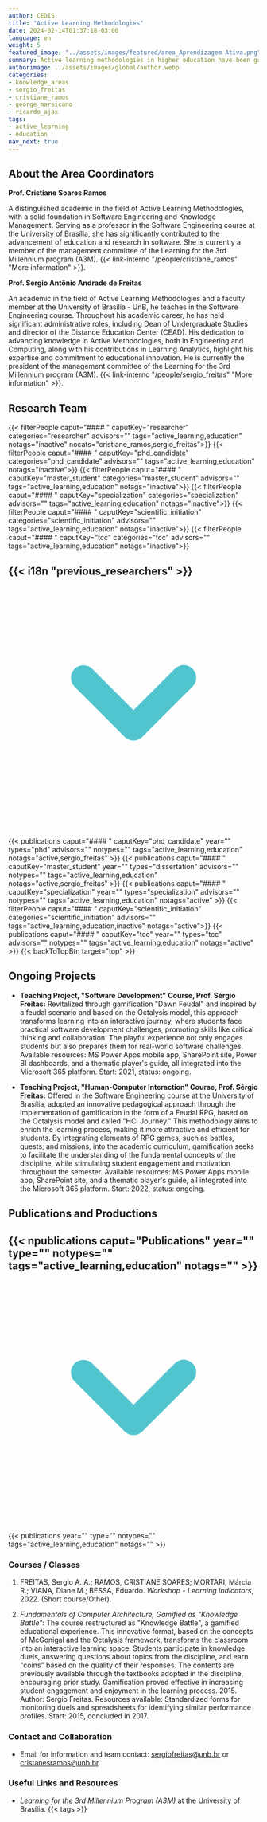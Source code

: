 ```yaml
---
author: CEDIS
title: "Active Learning Methodologies"
date: 2024-02-14T01:37:18-03:00
language: en
weight: 5
featured_image: "../assets/images/featured/area_Aprendizagem Ativa.png"
summary: Active learning methodologies in higher education have been gaining increasing relevance in the contemporary educational landscape, largely due to advancements in the science of learning.
authorimage: ../assets/images/global/author.webp
categories:
- knowledge_areas
- sergio_freitas
- cristiane_ramos
- george_marsicano
- ricardo_ajax
tags: 
- active_learning
- education
nav_next: true
---
```


## About the Area Coordinators

**Prof. Cristiane Soares Ramos**

A distinguished academic in the field of Active Learning Methodologies, with a solid foundation in Software Engineering and Knowledge Management. Serving as a professor in the Software Engineering course at the University of Brasília, she has significantly contributed to the advancement of education and research in software. She is currently a member of the management committee of the Learning for the 3rd Millennium program (A3M). {{< link-interno "/people/cristiane_ramos" "More information" >}}.

**Prof. Sergio Antônio Andrade de Freitas**

An academic in the field of Active Learning Methodologies and a faculty member at the University of Brasília - UnB, he teaches in the Software Engineering course. Throughout his academic career, he has held significant administrative roles, including Dean of Undergraduate Studies and director of the Distance Education Center (CEAD). His dedication to advancing knowledge in Active Methodologies, both in Engineering and Computing, along with his contributions in Learning Analytics, highlight his expertise and commitment to educational innovation. He is currently the president of the management committee of the Learning for the 3rd Millennium program (A3M). {{< link-interno "/people/sergio_freitas" "More information" >}}.

## Research Team
{{< filterPeople caput="#### " caputKey="researcher" categories="researcher" advisors="" tags="active_learning,education" notags="inactive" nocats="cristiane_ramos,sergio_freitas">}}
{{< filterPeople caput="#### " caputKey="phd_candidate" categories="phd_candidate" advisors="" tags="active_learning,education" notags="inactive">}}
{{< filterPeople caput="#### " caputKey="master_student" categories="master_student" advisors="" tags="active_learning,education" notags="inactive">}}
{{< filterPeople caput="#### " caputKey="specialization" categories="specialization" advisors="" tags="active_learning,education" notags="inactive">}}
{{< filterPeople caput="#### " caputKey="scientific_initiation" categories="scientific_initiation" advisors="" tags="active_learning,education" notags="inactive">}}
{{< filterPeople caput="#### " caputKey="tcc" categories="tcc" advisors="" tags="active_learning,education" notags="inactive">}}

<div id="previous-collaborators" x-data="{ showPrevious: false }">
    <h2 id="former-collaborators-title" @click="showPrevious = !showPrevious" class="text-xl font-bold mb-2 cursor-pointer flex items-center text-primary-900">
      {{< i18n "previous_researchers" >}}
      <svg :class="{'rotate-0': !showPrevious, 'rotate-180': showPrevious}" class="ml-2 h-5 w-5 transform transition-transform duration-200" xmlns="http://www.w3.org/2000/svg" viewBox="0 0 20 20" fill="#51C5CF"><path fill-rule="evenodd" d="M5.293 7.293a1 1 0 011.414 0L10 10.586l3.293-3.293a1 1 0 111.414 1.414l-4 4a1 1 0 01-1.414 0l-4-4a1 1 0 010-1.414z" clip-rule="evenodd" /></svg>
    </h2>
    <div x-show="showPrevious" x-cloak>
    {{< publications caput="#### " caputKey="phd_candidate"  year="" types="phd" advisors="" notypes="" tags="active_learning,education" notags="active,sergio_freitas" >}}
    {{< publications caput="#### " caputKey="master_student" year="" types="dissertation" advisors="" notypes="" tags="active_learning,education" notags="active,sergio_freitas" >}}
    {{< publications caput="#### " caputKey="specialization" year="" types="specialization" advisors="" notypes="" tags="active_learning,education" notags="active" >}}
    {{< filterPeople caput="#### " caputKey="scientific_initiation" categories="scientific_initiation" advisors="" tags="active_learning,education,inactive" notags="active">}}
    {{< publications caput="#### " caputKey="tcc" year="" types="tcc" advisors="" notypes="" tags="active_learning,education" notags="active" >}}
    {{< backToTopBtn target="top" >}}
    </div>
  </div>


## Ongoing Projects

- **Teaching Project, "Software Development" Course, Prof. Sérgio Freitas:** Revitalized through gamification "Dawn Feudal" and inspired by a feudal scenario and based on the Octalysis model, this approach transforms learning into an interactive journey, where students face practical software development challenges, promoting skills like critical thinking and collaboration. The playful experience not only engages students but also prepares them for real-world software challenges.
Available resources: MS Power Apps mobile app, SharePoint site, Power BI dashboards, and a thematic player's guide, all integrated into the Microsoft 365 platform.
Start: 2021, status: ongoing.

- **Teaching Project, "Human-Computer Interaction" Course, Prof. Sérgio Freitas:** Offered in the Software Engineering course at the University of Brasília, adopted an innovative pedagogical approach through the implementation of gamification in the form of a Feudal RPG, based on the Octalysis model and called "HCI Journey." This methodology aims to enrich the learning process, making it more attractive and efficient for students. By integrating elements of RPG games, such as battles, quests, and missions, into the academic curriculum, gamification seeks to facilitate the understanding of the fundamental concepts of the discipline, while stimulating student engagement and motivation throughout the semester.
Available resources: MS Power Apps mobile app, SharePoint site, and a thematic player's guide, all integrated into the Microsoft 365 platform.
Start: 2022, status: ongoing.

## Publications and Productions

<div id="npublications-section" x-data="{ showPublications: false }">
    <h2 id="npublications-title" @click="showPublications = !showPublications" class="text-xl font-bold mb-2 cursor-pointer flex items-center text-primary-900">
      {{< npublications caput="Publications" year="" type="" notypes="" tags="active_learning,education" notags="" >}}
      <svg :class="{'rotate-0': !showPublications, 'rotate-180': showPublications}" class="ml-2 h-5 w-5 transform transition-transform duration-200" xmlns="http://www.w3.org/2000/svg" viewBox="0 0 20 20" fill="#51C5CF"><path fill-rule="evenodd" d="M5.293 7.293a1 1 0 011.414 0L10 10.586l3.293-3.293a1 1 0 111.414 1.414l-4 4a1 1 0 01-1.414 0l-4-4a1 1 0 010-1.414z" clip-rule="evenodd" /></svg>
    </h2>
    <div x-show="showPublications" x-cloak>
      {{< publications year="" type="" notypes="" tags="active_learning,education" notags="" >}} 
    </div>
</div>

### Courses / Classes

1. FREITAS, Sergio A. A.; RAMOS, CRISTIANE SOARES; MORTARI, Márcia R.; VIANA, Diane M.; BESSA, Eduardo. *Workshop - Learning Indicators*, 2022. (Short course/Other).

2. *Fundamentals of Computer Architecture, Gamified as "Knowledge Battle"*: The course restructured as "Knowledge Battle", a gamified educational experience. This innovative format, based on the concepts of McGonigal and the Octalysis framework, transforms the classroom into an interactive learning space. Students participate in knowledge duels, answering questions about topics from the discipline, and earn "coins" based on the quality of their responses. The contents are previously available through the textbooks adopted in the discipline, encouraging prior study. Gamification proved effective in increasing student engagement and enjoyment in the learning process. 2015. Author: Sergio Freitas. Resources available: Standardized forms for monitoring duels and spreadsheets for identifying similar performance profiles. Start: 2015, concluded in 2017.

### Contact and Collaboration

- Email for information and team contact: sergiofreitas@unb.br or cristanesramos@unb.br.

### Useful Links and Resources

- *Learning for the 3rd Millennium Program (A3M)* at the University of Brasília.
{{< tags >}}